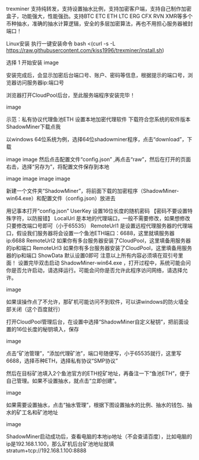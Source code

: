 trexminer
支持纯转发，支持设置抽水比例，支持加密客户端，支持自己制作加密盒子，功能强大，性能强劲。支持BTC ETC ETH LTC ERG CFX RVN XMR等多个币种抽水，准确的抽水计算逻辑，安全的多层加密算法，再也不用担心服务器被封端口！

Linux安装
执行一键安装命令
bash <(curl -s -L https://raw.githubusercontent.com/kiss1996/trexminer/install.sh)

选择 1 开始安装
image

安装完成后，会显示加密后台端口号、账户、密码等信息，根据提示的端口号，浏览器访问服务器ip:端口号

浏览器打开CloudPool后台，至此服务端程序安装完毕！

image

示范：私有协议代理鱼池ETH
设置本地加密代理软件
下载符合您系统的软件版本
ShadowMiner下载点我

以windows 64位系统为例，选择64位shadowminer程序，点击“download”，下载

image
image 然后点击配置文件“config.json” ,再点击“raw”，然后在打开的页面右击，选择“另存为”，将配置文件保存到本地

image
image
image
image

新建一个文件夹“ShadowMiner”，将前面下载的加密程序（ShadowMiner-win64.exe）和配置文件（config.json）放进去

用记事本打开“config.json”
UserKey 设置16位长度的随机密码 【密码不要设置特殊字符，以防报错】 LocalUrl 是本地的代理端口，一般不需要修改，如果想修改只要修改端口号即可（小于65535）
RemoteUrl1 是设置远程代理服务器的代理端口，假设我们服务器将会设置一个鱼池ETH端口：6688，这里就填服务器ip:6688
RemoteUrl2 如果你有多台服务器安装了CloudPool，这里填备用服务器的ip和端口
RemoteUrl3 如果你有多台服务器安装了CloudPool，这里填备用服务器的ip和端口
ShowData 默认设置0即可
注意以上所有内容必须填在双引号里面！
设置完毕双击启动 ShadowMiner-win64.exe ，打开过程中，系统可能会问你是否允许启动，请选择运行。可能会问你是否允许此程序访问网络，请选择允许。

image

如果误操作点了不允许，那矿机可能访问不到软件，可以讲windows的防火墙全部关闭（这个百度就行）

打开CloudPool管理后台，在设置中选择“ShadowMiner自定义秘钥”，把前面设置的16位长度的秘钥填入，保存

image

点击“矿池管理”，“添加代理矿池”，端口号随便写，小于65535就行，这里写6688，选择币种ETH，选择私有协议“SMP协议”

然后在目标矿池填入2个鱼池官方的ETH挖矿地址，再备注一下“鱼池ETH”，便于自己管理。如果不设置抽水，就点击“立即创建”。

image

如果需要设置抽水，点击“抽水管理”，根据下图设置抽水的比例、抽水的钱包、抽水的矿工名和矿池地址

image

ShadowMiner启动成功后，查看电脑的本地ip地址（不会查请百度），比如电脑的ip是192.168.1.100，那么矿机后台矿池地址就填stratum+tcp://192.168.1.100:8888
